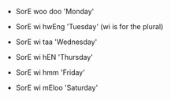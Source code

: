 - SorE woo doo 'Monday'

- SorE wi hwEng 'Tuesday' (wi is for the plural) 

- SorE wi taa 'Wednesday' 

- SorE wi hEN 'Thursday' 

- SorE wi hmm 'Friday'

- SorE wi mEloo 'Saturday' 
